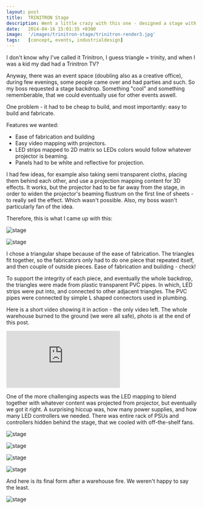 ```yaml
---
layout: post
title:  TRINITRON Stage 
description: Went a little crazy with this one - designed a stage with LED strips and custom touchscreen control panel.
date:   2014-04-16 15:01:35 +0300
image:  '/images/trinitron-stage/trinitron-render3.jpg'
tags:   [concept, events, industrialdesign]
---
```

I don't know why I've called it Trinitron, I guess triangle = trinity, and when I was a kid my dad had a Trinitron TV? 

Anyway, there was an event space (doubling also as a creative office), during few evenings, some people came over and had parties and such. So my boss requested a stage backdrop. Something "cool" and something rememberable, that we could eventually use for other events aswell.



One problem - it had to be cheap to build, and most importantly: easy to build and fabricate. 

Features we wanted:
- Ease of fabrication and building
- Easy video mapping with projectors. 
- LED strips mapped to 2D matrix so LEDs colors would follow whatever projector is beaming. 
- Panels had to be white and reflective for projection. 

I had few ideas, for example also taking semi transparent cloths, placing them behind each other, and use a projection mapping content for 3D effects. It works, but the projector had to be far away from the stage, in order to widen the projector's beaming flustrum on the first line of sheets - to really sell the effect. Which wasn't possible. Also, my boss wasn't particularly fan of the idea. 

Therefore, this is what I came up with this:

![stage]({{site.baseurl}}/images/trinitron-stage/trinitron-render4.jpg)

![stage]({{site.baseurl}}/images/trinitron-stage/trinitron-render3.jpg)

I chose a triangular shape because of the ease of fabrication. The triangles fit together, so the fabricators only had to do one piece that repeated itself, and then couple of outside pieces.
Ease of fabrication and building - check!

To support the integrity of each piece, and eventually the whole backdrop, the triangles were made from plastic transparent PVC pipes. In which, LED strips were put into, and connected to other adjacent triangles. The PVC pipes were connected by simple L shaped connectors used in plumbing. 

Here is a short video showing it in action - the only video left. The whole warehouse burned to the ground (we were all safe), photo is at the end of this post. 

<p><iframe src="https://www.youtube.com/embed/9_uENoBGMuM" frameborder="0" allowfullscreen></iframe></p>

One of the more challenging aspects was the LED mapping to blend together with whatever content was projected from projector, but eventually we got it right. A surprising hiccup was, how many power supplies, and how many LED controllers we needed. There was entire rack of PSUs and controllers hidden behind the stage, that we cooled with off-the-shelf fans.

![stage]({{site.baseurl}}/images/trinitron-stage/trinitron-render1.jpg)

![stage]({{site.baseurl}}/images/trinitron-stage/trinitron-stage-concept-1.jpg)

![stage]({{site.baseurl}}/images/trinitron-stage/trinitron-stage-concept-2.jpg)

![stage]({{site.baseurl}}/images/trinitron-stage/trinitron-stage-concept-3.jpg)

And here is its final form after a warehouse fire. We weren't happy to say the least.

![stage]({{site.baseurl}}/images/trinitron-stage/trinitron-burn-1.jpg)